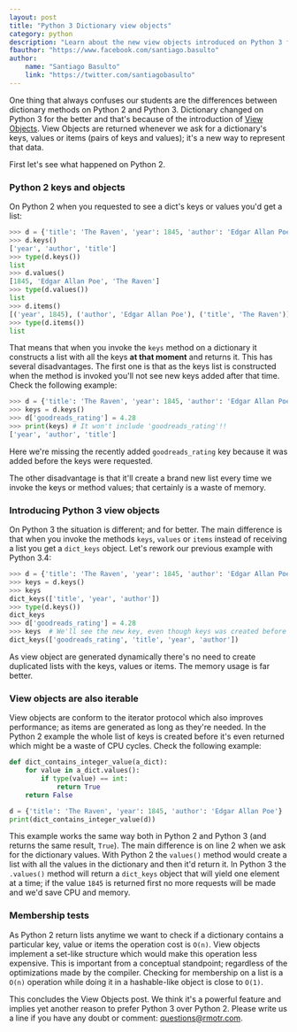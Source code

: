 ```yaml
---
layout: post
title: "Python 3 Dictionary view objects"
category: python
description: "Learn about the new view objects introduced on Python 3 for dictionaries"
fbauthor: "https://www.facebook.com/santiago.basulto"
author:
    name: "Santiago Basulto"
    link: "https://twitter.com/santiagobasulto"
---
```


One thing that always confuses our students are the differences between dictionary methods on Python 2 and Python 3. Dictionary changed on Python 3 for the better and that's because of the introduction of [View Objects](https://docs.python.org/3/library/stdtypes.html#dictionary-view-objects). View Objects are returned whenever we ask for a dictionary's keys, values or items (pairs of keys and values); it's a new way to represent that data.

First let's see what happened on Python 2.

### Python 2 keys and objects

On Python 2 when you requested to see a dict's keys or values you'd get a list:

```python
>>> d = {'title': 'The Raven', 'year': 1845, 'author': 'Edgar Allan Poe'}
>>> d.keys()
['year', 'author', 'title']
>>> type(d.keys())
list
>>> d.values()
[1845, 'Edgar Allan Poe', 'The Raven']
>>> type(d.values())
list
>>> d.items()
[('year', 1845), ('author', 'Edgar Allan Poe'), ('title', 'The Raven')]
>>> type(d.items())
list
```    

That means that when you invoke the `keys` method on a dictionary it constructs a list with all the keys **at that moment** and returns it. This has several disadvantages. The first one is that as the keys list is constructed when the method is invoked you'll not see new keys added after that time. Check the following example:

```python
>>> d = {'title': 'The Raven', 'year': 1845, 'author': 'Edgar Allan Poe'}
>>> keys = d.keys()
>>> d['goodreads_rating'] = 4.28
>>> print(keys) # It won't include 'goodreads_rating'!!
['year', 'author', 'title']
```

Here we're missing the recently added `goodreads_rating` key because it was added before the keys were requested.

The other disadvantage is that it'll create a brand new list every time we invoke the keys or method values; that certainly is a waste of memory.

### Introducing Python 3 view objects

On Python 3 the situation is different; and for better. The main difference is that when you invoke the methods `keys`, `values` or `items` instead of receiving a list you get a `dict_keys` object. Let's rework our previous example with Python 3.4:

```python
>>> d = {'title': 'The Raven', 'year': 1845, 'author': 'Edgar Allan Poe'}
>>> keys = d.keys()
>>> keys
dict_keys(['title', 'year', 'author'])
>>> type(d.keys())
dict_keys
>>> d['goodreads_rating'] = 4.28
>>> keys  # We'll see the new key, even though keys was created before adding the new key
dict_keys(['goodreads_rating', 'title', 'year', 'author'])
```

As view object are generated dynamically there's no need to create duplicated lists with the keys, values or items. The memory usage is far better.

### View objects are also iterable

View objects are conform to the iterator protocol which also improves performance; as items are generated as long as they're needed. In the Python 2 example the whole list of keys is created before it's even returned which might be a waste of CPU cycles. Check the following example:

```python
def dict_contains_integer_value(a_dict):
    for value in a_dict.values():
        if type(value) == int:
            return True
    return False

d = {'title': 'The Raven', 'year': 1845, 'author': 'Edgar Allan Poe'}
print(dict_contains_integer_value(d))
```

This example works the same way both in Python 2 and Python 3 (and returns the same result, `True`). The main difference is on line 2 when we ask for the dictionary values. With Python 2 the `values()` method would create a list with all the values in the dictionary and then it'd return it. In Python 3 the `.values()` method will return a `dict_keys` object that will yield one element at a time; if the value `1845` is returned first no more requests will be made and we'd save CPU and memory.

### Membership tests

As Python 2 return lists anytime we want to check if a dictionary contains a particular key, value or items the operation cost is `O(n)`. View objects implement a set-like structure which would make this operation less expensive. This is important from a conceptual standpoint; regardless of the optimizations made by the compiler. Checking for membership on a list is a `O(n)` operation while doing it in a hashable-like object is close to `O(1)`.

This concludes the View Objects post. We think it's a powerful feature and implies yet another reason to prefer Python 3 over Python 2. Please write us a line if you have any doubt or comment: questions@rmotr.com.
